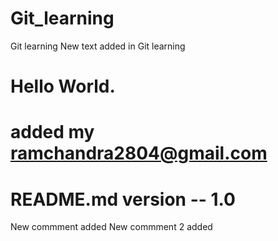 # Git_learning
Git learning 
New text added in Git learning
# Hello World.
# added my <ramchandra2804@gmail.com> 
# README.md version -- 1.0 
New commment added
New commment 2 added
